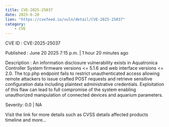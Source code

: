 ```yaml
---
title: CVE-2025-25037
date: 2025-6-20
lien: "https://cvefeed.io/vuln/detail/CVE-2025-25037"
category:
    - CVE
---
```


CVE ID : CVE-2025-25037

Published :  June 20
2025
7:15 p.m. | 1 hour
20 minutes ago

Description : An information disclosure vulnerability exists in Aquatronica Controller System firmware versions <= 5.1.6 and web interface versions <= 2.0. The tcp.php endpoint fails to restrict unauthenticated access
allowing remote attackers to issue crafted POST requests and retrieve sensitive configuration data
including plaintext administrative credentials. Exploitation of this flaw can lead to full compromise of the system
enabling unauthorized manipulation of connected devices and aquarium parameters.

Severity: 0.0 | NA

Visit the link for more details
such as CVSS details
affected products
timeline
and more...
